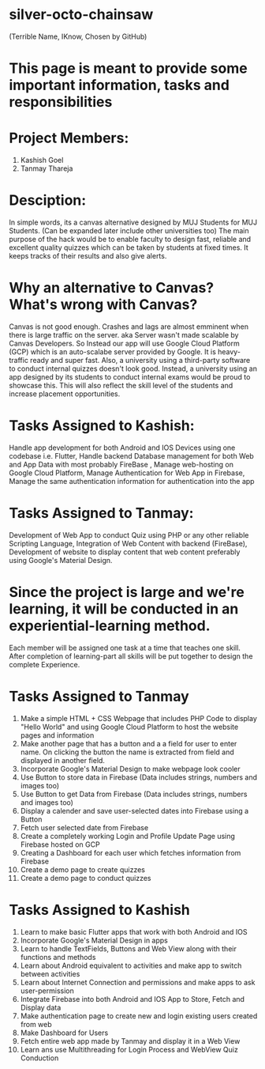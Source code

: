 # silver-octo-chainsaw
(Terrible Name, IKnow, Chosen by GitHub)

# This page is meant to provide some important information, tasks and responsibilities

# Project Members: 
1) Kashish Goel
2) Tanmay Thareja

# Desciption:
In simple words, its a canvas alternative designed by MUJ Students for MUJ Students. 
(Can be expanded later include other universities too)
The main purpose of the hack would be to enable faculty to design fast, reliable and excellent quality quizzes which can be taken by students at fixed times. It keeps tracks of their results and also give alerts.

# Why an alternative to Canvas? What's wrong with Canvas?
Canvas is not good enough. Crashes and lags are almost emminent when there is large traffic on the server. aka Server wasn't made scalable by Canvas Developers. So Instead our app will use Google Cloud Platform (GCP) which is an auto-scalabe server provided by Google. It is heavy-traffic ready and super fast.
Also, a university using a third-party software to conduct internal quizzes doesn't look good. Instead, a university using an app designed by its students to conduct internal exams would be proud to showcase this. This will also reflect the skill level of the students and increase placement opportunities.

# Tasks Assigned to Kashish: 
Handle app development for both Android and IOS Devices using one codebase i.e. Flutter, Handle backend Database management for both Web and App Data with most probably FireBase , Manage web-hosting on Google Cloud Platform, Manage Authentication for Web App in Firebase, Manage the same authentication information for authentication into the app

# Tasks Assigned to Tanmay: 
Development of Web App to conduct Quiz using PHP or any other reliable Scripting Language, Integration of Web Content with backend (FireBase), Development of website to display content that web content preferably using Google's Material Design.

# Since the project is large and we're learning, it will be conducted in an experiential-learning method. 
Each member will be assigned one task at a time that teaches one skill. After completion of learning-part all skills will be put together to design the complete Experience.

# Tasks Assigned to Tanmay
1) Make a simple HTML + CSS Webpage that includes PHP Code to display "Hello World" and using Google Cloud Platform to host the website pages and information
2) Make another page that has a button and a a field for user to enter name. On clicking the button the name is extracted from    field and displayed in another field.
3) Incorporate Google's Material Design to make webpage look cooler
4) Use Button to store data in Firebase (Data includes strings, numbers and images too)
5) Use Button to get Data from Firebase (Data includes strings, numbers and images too)
6) Display a calender and save user-selected dates into Firebase using a Button
7) Fetch user selected date from Firebase
8) Create a completely working Login and Profile Update Page using Firebase hosted on GCP
9) Creating a Dashboard for each user which fetches information from Firebase
10) Create a demo page to create quizzes
11) Create a demo page to conduct quizzes

# Tasks Assigned to Kashish
1) Learn to make basic Flutter apps that work with both Android and IOS
2) Incorporate Google's Material Design in apps
3) Learn to handle TextFields, Buttons and Web View along with their functions and methods
4) Learn about Android equivalent to activities and make app to switch between activities
5) Learn about Internet Connection and permissions and make apps to ask user-permission
6) Integrate Firebase into both Android and IOS App to Store, Fetch and Display data
7) Make authentication page to create new and login existing users created from web
8) Make Dashboard for Users
9) Fetch entire web app made by Tanmay and display it in a Web View
10) Learn ans use Multithreading for Login Process and WebView Quiz Conduction


